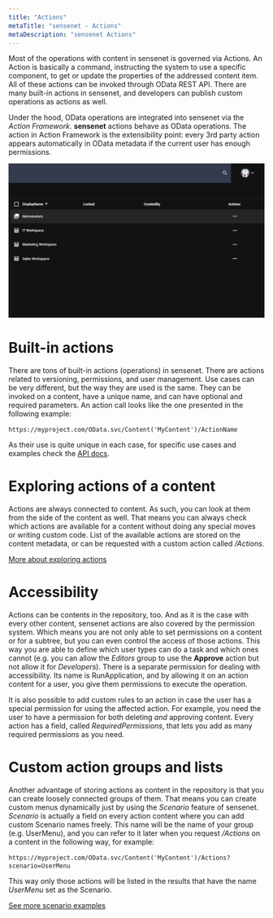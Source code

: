 ```yaml
---
title: "Actions"
metaTitle: "sensenet - Actions"
metaDescription: "sensenet Actions"
---
```


Most of the operations with content in sensenet is governed via Actions. An Action is basically a command, instructing the system to use a specific component, to get or update the properties of the addressed content item. All of these actions can be invoked through OData REST API. There are many built-in actions in sensenet, and developers can publish custom operations as actions as well.

Under the hood, OData operations are integrated into sensenet via the *Action Framework*. **sensenet** actions behave as OData operations. The action in Action Framework is the extensibility point: every 3rd party action appears automatically in OData metadata if the current user has enough permissions.

![action menu](../img/actions.gif)

# Built-in actions

There are tons of built-in actions (operations) in sensenet. There are actions related to versioning, permissions, and user management. Use cases can be very different, but the way they are used is the same. They can be invoked on a content, have a unique name, and can have optional and required parameters. An action call looks like the one presented in the following example:

```
https://myproject.com/OData.svc/Content('MyContent')/ActionName
```

As their use is quite unique in each case, for specific use cases and examples check the [API docs](/api-docs/basic-concepts/09-actions).

# Exploring actions of a content

Actions are always connected to content. As such, you can look at them from the side of the content as well. That means you can always check which actions are available for a content without doing any special moves or writing custom code. List of the available actions are stored on the content metadata, or can be requested with a custom action called */Actions*.

[More about exploring actions](/api-docs/basic-concepts/09-actions#exploringactions)

# Accessibility

Actions can be contents in the repository, too. And as it is the case with every other content, sensenet actions are also covered by the permission system. Which means you are not only able to set permissions on a content or for a subtree, but you can even control the access of those actions. This way you are able to define which user types can do a task and which ones cannot (e.g. you can allow the *Editors* group to use the **Approve** action but not allow it for *Developers*). There is a separate permission for dealing with accessibility. Its name is RunApplication, and by allowing it on an action content for a user, you give them permissions to execute the operation.

It is also possible to add custom rules to an action in case the user has a special permission for using the affected action. For example, you need the user to have a permission for both deleting *and* approving content. Every action has a field, called *RequiredPermissions*, that lets you add as many required permissions as you need.

# Custom action groups and lists

Another advantage of storing actions as content in the repository is that you can create loosely connected groups of them. That means you can create custom menus dynamically just by using the *Scenario* feature of sensenet. *Scenario* is actually a field on every action content where you can add custom Scenario names freely. This name will be the name of your group (e.g. UserMenu), and you can refer to it later when you request */Actions* on a content in the following way, for example:

```
https://myproject.com/OData.svc/Content('MyContent')/Actions?scenario=UserMenu
```

This way only those actions will be listed in the results that have the name *UserMenu* set as the Scenario.

[See more scenario examples](/api-docs/basic-concepts/09-actions#scenario)

